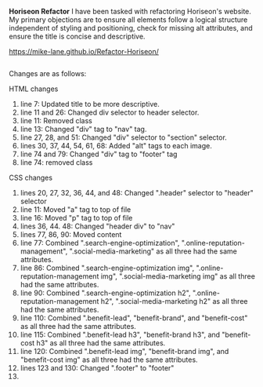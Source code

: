 <strong>Horiseon Refactor</strong>
I have been tasked with refactoring Horiseon's website. My primary objections are to ensure all elements follow a logical structure independent of styling and positioning, check for missing alt attributes, and ensure the title is concise and descriptive. 

https://mike-lane.github.io/Refactor-Horiseon/

<img href="https://mike-lane.github.io/Refactor-Horiseon/assets/images/Screenshot.png" />

Changes are as follows: 

HTML changes
<ol>
    <li>line 7: Updated title to be more descriptive.</li>
    <li>line 11 and 26: Changed div selector to header selector.</li>
    <li>line 11: Removed class </li>
    <li>line 13: Changed "div" tag to "nav" tag.</li>
    <li>line 27, 28, and 51: Changed "div" selector to "section" selector.</li>
    <li>lines 30, 37, 44, 54, 61, 68: Added "alt" tags to each image.</li>
    <li>line 74 and 79: Changed "div" tag to "footer" tag</li>
    <li>line 74: removed class</li>
</ol>

CSS changes
<ol>
    <li>lines 20, 27, 32, 36, 44, and 48: Changed ".header" selector to "header" selector</li>
    <li>line 11: Moved "a" tag to top of file</li>
    <li>line 16: Moved "p" tag to top of file</li>
    <li>lines 36, 44. 48: Changed "header div" to "nav"</li>
    <li>lines 77, 86, 90: Moved content</li>
    <li>line 77: Combined ".search-engine-optimization", ".online-reputation-management", ".social-media-marketing" as all three had the same attributes.</li>
    <li>line 86: Combined ".search-engine-optimization img", ".online-reputation-management img", ".social-media-marketing img" as all three had the same attributes.</li>
    <li>line 90: Combined ".search-engine-optimization h2", ".online-reputation-management h2", ".social-media-marketing h2" as all three had the same attributes.</li>
    <li>line 110: Combined ".benefit-lead", "benefit-brand", and "benefit-cost" as all three had the same attributes.</li>
    <li>line 115: Combined ".benefit-lead h3", "benefit-brand h3", and "benefit-cost h3" as all three had the same attributes.</li>
    <li>line 120: Combined ".benefit-lead img", "benefit-brand img", and "benefit-cost img" as all three had the same attributes.</li>
    <li>lines 123 and 130: Changed ".footer" to "footer"</li>
    <li></li>
</ol>

